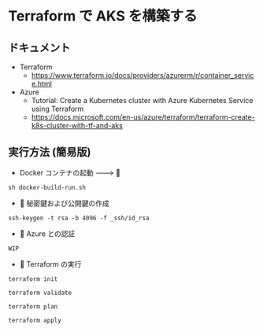 # Terraform で AKS を構築する

## ドキュメント

+ Terraform
  + https://www.terraform.io/docs/providers/azurerm/r/container_service.html
+ Azure
  + Tutorial: Create a Kubernetes cluster with Azure Kubernetes Service using Terraform
  + https://docs.microsoft.com/en-us/azure/terraform/terraform-create-k8s-cluster-with-tf-and-aks

## 実行方法 (簡易版)

+ Docker コンテナの起動 ---> :whale:

```
sh docker-build-run.sh
```

+ :whale: 秘密鍵および公開鍵の作成

```
ssh-keygen -t rsa -b 4096 -f _ssh/id_rsa
```

+ :whale: Azure との認証

```
WIP
```

+ :whale: Terraform の実行

```
terraform init
```
```
terraform validate
```
```
terraform plan
```
```
terraform apply
```